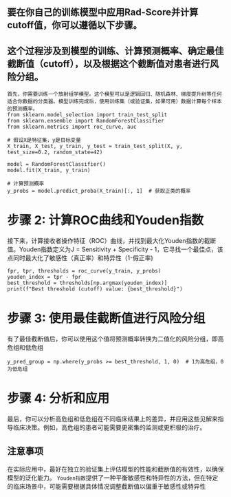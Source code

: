 ## 要在你自己的训练模型中应用Rad-Score并计算cutoff值，你可以遵循以下步骤。
## 这个过程涉及到模型的训练、计算预测概率、确定最佳截断值（cutoff），以及根据这个截断值对患者进行风险分组。
```步骤 1: 训练模型并计算预测概率
首先，你需要训练一个放射组学模型。这个模型可以是逻辑回归、随机森林、梯度提升树等任何适合你数据的分类器。模型训练完成后，使用训练集（或验证集，如果可用）数据计算每个样本的预测概率。
from sklearn.model_selection import train_test_split
from sklearn.ensemble import RandomForestClassifier
from sklearn.metrics import roc_curve, auc

# 假设X是特征集，y是目标变量
X_train, X_test, y_train, y_test = train_test_split(X, y, test_size=0.2, random_state=42)

model = RandomForestClassifier()
model.fit(X_train, y_train)

# 计算预测概率
y_probs = model.predict_proba(X_train)[:, 1]  # 获取正类的概率
```

# 步骤 2: 计算ROC曲线和Youden指数
接下来，计算接收者操作特征（ROC）曲线，并找到最大化Youden指数的截断值。Youden指数定义为J = Sensitivity + Specificity - 1，它寻找一个最佳点，该点同时最大化了敏感性（真正率）和特异性（1-假正率)
```
fpr, tpr, thresholds = roc_curve(y_train, y_probs)
youden_index = tpr - fpr
best_threshold = thresholds[np.argmax(youden_index)]
print(f"Best threshold (cutoff) value: {best_threshold}")
```

# 步骤 3: 使用最佳截断值进行风险分组
有了最佳截断值后，你可以使用这个值将预测概率转换为二值化的风险分组，即高危组和低危组
```
y_pred_group = np.where(y_probs >= best_threshold, 1, 0)  # 1为高危组，0为低危组
```
# 步骤 4: 分析和应用
最后，你可以分析高危组和低危组在不同临床结果上的差异，并应用这些见解来指导临床决策。例如，高危组的患者可能需要更密集的监测或更积极的治疗。

## 注意事项
在实际应用中，最好在独立的验证集上评估模型的性能和截断值的有效性，以确保模型的泛化能力。
`Youden指数`提供了一种平衡敏感性和特异性的方法，但在特定的临床场景中，可能需要根据具体情况调整截断值以偏重于敏感性或特异性
